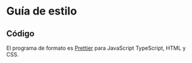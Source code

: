 # Guía de estilo

## Código

El programa de formato es [Prettier](https://prettier.io/) para JavaScript TypeScript, HTML y CSS.